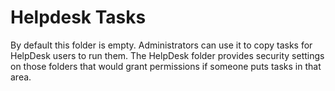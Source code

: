[title]: # (Helpdesk Tasks)
[tags]: # (default)
[priority]: # (3)
# Helpdesk Tasks

By default this folder is empty. Administrators can use it to copy tasks for HelpDesk users to run them. The HelpDesk folder provides security settings on those folders that would grant permissions if someone puts tasks in that area.
<!-- follow up -->